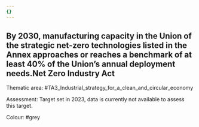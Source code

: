 ```yaml
---
{}
---
```

## By 2030, manufacturing capacity in the Union of the strategic net-zero technologies listed in the Annex approaches or reaches a benchmark of at least 40% of the Union’s annual deployment needs.Net Zero Industry Act

Thematic area: #TA3_Industrial_strategy_for_a_clean_and_circular_economy

Assessment: Target set in 2023, data is currently not available to assess this target.

Colour: #grey